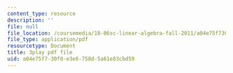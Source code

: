 ```yaml
---
content_type: resource
description: ''
file: null
file_location: /coursemedia/18-06sc-linear-algebra-fall-2011/a04e75f730f0e3e6758d5a61e83cbd59_0MtwqhIwdrI.pdf
file_type: application/pdf
resourcetype: Document
title: 3play pdf file
uid: a04e75f7-30f0-e3e6-758d-5a61e83cbd59
---
```

